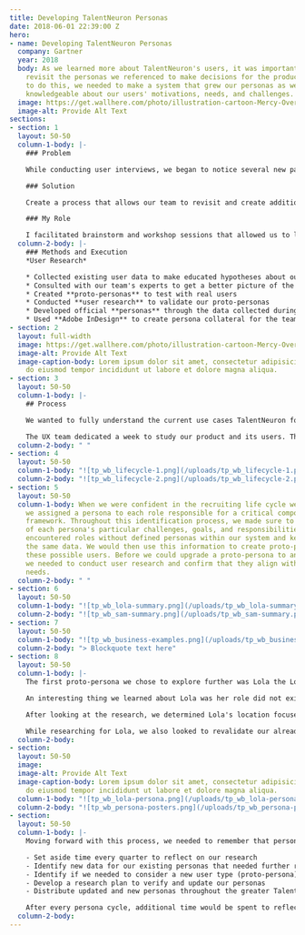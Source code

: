 ```yaml
---
title: Developing TalentNeuron Personas
date: 2018-06-01 22:39:00 Z
hero:
- name: Developing TalentNeuron Personas
  company: Gartner
  year: 2018
  body: As we learned more about TalentNeuron's users, it was important for us to
    revisit the personas we referenced to make decisions for the product. In order
    to do this, we needed to make a system that grew our personas as we became more
    knowledgeable about our users' motivations, needs, and challenges.
  image: https://get.wallhere.com/photo/illustration-cartoon-Mercy-Overwatch-Overwatch-L-cio-Overwatch-Ana-Overwatch-Symmetra-Overwatch-Zenyatta-Overwatch-12505.png
  image-alt: Provide Alt Text
sections:
- section: 1
  layout: 50-50
  column-1-body: |-
    ### Problem

    While conducting user interviews, we began to notice several new patterns in our user base and some of our users' processes and motivations became clearer. We also discovered new sets of core users that we had not considered before. Because of this data, we needed to re-visit our personas so we could make sure we were making the right product decisions for all of our users.

    ### Solution

    Create a process that allows our team to revisit and create additional personas when we collect data in user research that gives us new and additive information about our users.

    ### My Role

    I facilitated brainstorm and workshop sessions that allowed us to learn and think critically about our users, developed proto-personas and identified key users we wanted to test and validate for, collected data on users through user research, and helped distribute updated personas across the TalentNeuron organization.
  column-2-body: |-
    ### Methods and Execution
    *User Research*

    * Collected existing user data to make educated hypotheses about our users
    * Consulted with our team's experts to get a better picture of the recruiting process as a whole
    * Created **proto-personas** to test with real users
    * Conducted **user research** to validate our proto-personas
    * Developed official **personas** through the data collected during our user research
    * Used **Adobe InDesign** to create persona collateral for the team to use when developing features for the product
- section: 2
  layout: full-width
  image: https://get.wallhere.com/photo/illustration-cartoon-Mercy-Overwatch-Overwatch-L-cio-Overwatch-Ana-Overwatch-Symmetra-Overwatch-Zenyatta-Overwatch-12505.png
  image-alt: Provide Alt Text
  image-caption-body: Lorem ipsum dolor sit amet, consectetur adipisicing elit, sed
    do eiusmod tempor incididunt ut labore et dolore magna aliqua.
- section: 3
  layout: 50-50
  column-1-body: |-
    ## Process

    We wanted to fully understand the current use cases TalentNeuron focuses on and how they help our users before defining how we will develop our personas. To achieve this, we needed to analyze the full recruiting life cycle and identify when and why users use our data within this process.

    The UX team dedicated a week to study our product and its users. This process included a variety of workshops and brainstorming sessions that helped guide conversations. We brought in colleagues from across the TalentNeuron organization who gave their input on our analysis based on their expertise within the business. They allowed us to address the concepts we overlooked and gave us a better understanding of what other factors could be affecting our users. Many of these experts were from our Product, Data Science, Customer Support, and Customer Service teams.
  column-2-body: " "
- section: 4
  layout: 50-50
  column-1-body: "![tp_wb_lifecycle-1.png](/uploads/tp_wb_lifecycle-1.png)"
  column-2-body: "![tp_wb_lifecycle-2.png](/uploads/tp_wb_lifecycle-2.png)"
- section: 5
  layout: 50-50
  column-1-body: When we were confident in the recruiting life cycle we outlined,
    we assigned a persona to each role responsible for a critical component of the
    framework. Throughout this identification process, we made sure to keep track
    of each persona's particular challenges, goals, and responsibilities. We quickly
    encountered roles without defined personas within our system and kept track of
    the same data. We would then use this information to create proto-personas for
    these possible users. Before we could upgrade a proto-persona to an official persona,
    we needed to conduct user research and confirm that they align with the business'
    needs.
  column-2-body: " "
- section: 6
  layout: 50-50
  column-1-body: "![tp_wb_lola-summary.png](/uploads/tp_wb_lola-summary.png)"
  column-2-body: "![tp_wb_sam-summary.png](/uploads/tp_wb_sam-summary.png)"
- section: 7
  layout: 50-50
  column-1-body: "![tp_wb_business-examples.png](/uploads/tp_wb_business-examples.png)"
  column-2-body: "> Blockquote text here"
- section: 8
  layout: 50-50
  column-1-body: |-
    The first proto-persona we chose to explore further was Lola the Location Optimizer (working title). We defined most of Lola's interactions in our platform around location-based questions: i.e., how much is this location going to cost, what are the demographics of the area, what is the population, and other like questions. We already encountered several users in previous user research sessions that fit her profile and her active presence in the platform identified her as a primary user. To learn more about Lola, we reached out to users who matched her profile and asked them questions. The goal of this was to gather data about how they work and what their goals and challenges were. We also walked them through user tests to identify any similar behaviors and thoughts that these users might have when completing a task for a goal. These exercises gave us direct insight into what their roles were within their organizations and what their workflows looked like. We would take this data and compare it to our proto-persona to determine its validity.

    An interesting thing we learned about Lola was her role did not exist in many organizations due to how relatively new it was in the overall HR structure. Many of the businesses that hired Lolas specifically were more data-driven with larger HR departments. She did exist in other organizations at different capacities, however. Lola was often someone with a data analyst background who transitioned into talent analytics and was responsible for several aspects of the talent side of the business. She would solve problems for location-specific questions but would also develop analyses for the roles and skills needed within the organization. It was for this reason that we ended up debating on what title and responsibility scope to give Lola.

    After looking at the research, we determined Lola's location focused use case valid and increased the importance of talent data needed within her process. We went through many iterations of her title initially and settled on Strategic Workforce Analyst due to her main goal: create a data-backed analysis that recommends the best locations to consider developing based on location, talent, and other factors.

    While researching for Lola, we also looked to revalidate our already defined personas. We crafted questions for user interviews around our existing dataset to test if it was still representative of our users. Additionally, much like Lola, we walked them through user testing to evaluate behaviors and thought patterns while testing out future features for the platform. We found that many of the goals and needs outlined in our personas were still accurate, but some of their profile information needed to be updated. For example, we pinpointed that our recruiter persona was much more tech-savvy than previously identified.
  column-2-body: 
- section: 
  layout: 50-50
  image: 
  image-alt: Provide Alt Text
  image-caption-body: Lorem ipsum dolor sit amet, consectetur adipisicing elit, sed
    do eiusmod tempor incididunt ut labore et dolore magna aliqua.
  column-1-body: "![tp_wb_lola-persona.png](/uploads/tp_wb_lola-persona.png)"
  column-2-body: "![tp_wb_persona-posters.png](/uploads/tp_wb_persona-posters.png)"
- section: 
  layout: 50-50
  column-1-body: |-
    Moving forward with this process, we needed to remember that personas are living documents that should grow as our users develop, so we need to assess them regularly. The process was as follows:

    - Set aside time every quarter to reflect on our research
    - Identify new data for our existing personas that needed further review, if any
    - Identify if we needed to consider a new user type (proto-persona)
    - Develop a research plan to verify and update our personas
    - Distribute updated and new personas throughout the greater TalentNeuron organization

    After every persona cycle, additional time would be spent to reflect on the process itself and identify any opportunities to improve it, whether it be to streamline the process more or add more data collection methods.
  column-2-body: 
---
```


